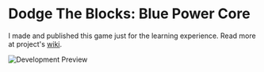 # Dodge The Blocks: Blue Power Core

I made and published this game just for the learning experience. Read more at project's [wiki](https://github.com/dentolos19/DodgeTheBlocks/wiki).

![Development Preview](https://dennise.me/projects/dodgetheblocks/development.png)